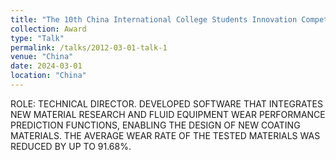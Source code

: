 ```yaml
---
title: "The 10th China International College Students Innovation Competition (2024): Fluid Machinery Anti-Wear and Corrosion Technology, Gold Key Award & National Silver."
collection: Award
type: "Talk"
permalink: /talks/2012-03-01-talk-1
venue: "China"
date: 2024-03-01
location: "China"
---
```


ROLE:
TECHNICAL DIRECTOR. DEVELOPED SOFTWARE THAT INTEGRATES NEW MATERIAL RESEARCH AND FLUID EQUIPMENT WEAR PERFORMANCE PREDICTION FUNCTIONS, ENABLING THE DESIGN OF NEW COATING MATERIALS. THE AVERAGE WEAR RATE OF THE TESTED MATERIALS WAS REDUCED BY UP TO 91.68%.

